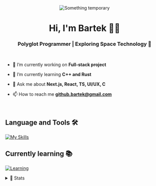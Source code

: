 <div align="center">
  <img src="https://imgs.search.brave.com/fL0ICMgP0cIC2n09T0ObiErLwnQh3KGU9tA65RXlpFw/rs:fit:860:0:0:0/g:ce/aHR0cHM6Ly9jZG5p/Lmljb25zY291dC5j/b20vaWxsdXN0cmF0/aW9uL3ByZW1pdW0v/dGh1bWIvY29kZXIt/aWxsdXN0cmF0aW9u/LWRvd25sb2FkLWlu/LXN2Zy1wbmctZ2lm/LWZpbGUtZm9ybWF0/cy0tcHJvZ3JhbW1l/ci1kZXZlbG9wZXIt/ZGV2ZWxvcGluZy1w/cm9ncmFtbWluZy1i/dXNpbmV4LWNvbG9y/ZnVsLXBhY2stYnVz/aW5lc3MtaWxsdXN0/cmF0aW9ucy0yODk1/OTc3LnBuZw" alt="Something temporary" />
</div>
<h1 align="center">Hi, I'm Bartek 👋🏻</h1>
<h3 align="center">Polyglot Programmer | Exploring Space Technology 🚀</h3>

</br>

- 🔭 I’m currently working on **Full-stack project**

- 🌱 I’m currently learning **C++ and Rust**

- 💬 Ask me about **Next.js, React, TS, UI/UX, C**

- 📫 How to reach me **github.bartek@gmail.com**

<br/>

<h2>Language and Tools 🛠️</h2>

[![My Skills](https://skillicons.dev/icons?i=c,js,ts,python,sass,tailwind,docker,androidstudio,git,nestjs,nextjs,react,postgresql,mongodb,figma,git&theme=dark&perline=8)](https://skillicons.dev)

<h2>Currently learning 📚</h2>

[![Learning](https://skillicons.dev/icons?i=cpp,rust&theme=dark&perline=8)](https://skillicons.dev)

<details>
  <summary>🔽 Stats</summary>

  <p><img align="left" src="https://github-readme-stats.vercel.app/api/top-langs?username=rtekdev&show_icons=true&locale=en&layout=compact" alt="rtekdev" /></p>
</details>



